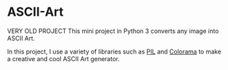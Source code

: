 # ASCII-Art
VERY OLD PROJECT
This mini project in Python 3 converts any image into ASCII Art.

In this project, I use a variety of libraries such as <a href="https://github.com/python-pillow/Pillow">PIL</a> and <a href="https://pypi.org/project/colorama/">Colorama</a> to make a creative and cool ASCII Art generator.
